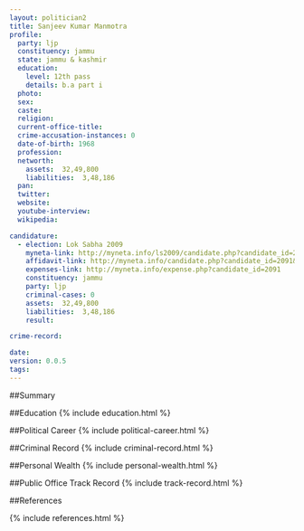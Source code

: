 ```yaml
---
layout: politician2
title: Sanjeev Kumar Manmotra
profile: 
  party: ljp
  constituency: jammu
  state: jammu & kashmir
  education: 
    level: 12th pass
    details: b.a part i
  photo: 
  sex: 
  caste: 
  religion: 
  current-office-title: 
  crime-accusation-instances: 0
  date-of-birth: 1968
  profession: 
  networth: 
    assets:  32,49,800
    liabilities:  3,48,186
  pan: 
  twitter: 
  website: 
  youtube-interview: 
  wikipedia: 

candidature: 
  - election: Lok Sabha 2009
    myneta-link: http://myneta.info/ls2009/candidate.php?candidate_id=2091
    affidavit-link: http://myneta.info/candidate.php?candidate_id=2091&scan=original
    expenses-link: http://myneta.info/expense.php?candidate_id=2091
    constituency: jammu 
    party: ljp
    criminal-cases: 0
    assets:  32,49,800
    liabilities:  3,48,186
    result:  

crime-record: 

date: 
version: 0.0.5
tags: 
---
```

##Summary


##Education
{% include education.html %}


##Political Career
{% include political-career.html %}


##Criminal Record
{% include criminal-record.html %}


##Personal Wealth
{% include personal-wealth.html %}


##Public Office Track Record
{% include track-record.html %}


##References


{% include references.html %}